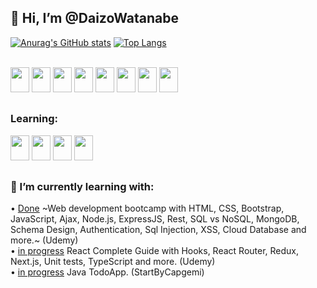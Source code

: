 ## **👋 Hi, I’m @DaizoWatanabe**  


[![Anurag's GitHub stats](https://github-readme-stats.vercel.app/api?username=DaizoWatanabe&hide=issues,contribs&count_private=true&show_icons=true&theme=react)](https://github.com/anuraghazra/github-readme-stats)    [![Top Langs](https://github-readme-stats.vercel.app/api/top-langs/?username=DaizoWatanabe&layout=compact&theme=react)](https://github.com/anuraghazra/github-readme-stats)

<div style="display: inline_block"><br>
<img aligh="center" width="30" height="40" src="https://cdn.jsdelivr.net/gh/devicons/devicon/icons/javascript/javascript-original.svg" />
<img aligh="center" width="30" height="40" src="https://cdn.jsdelivr.net/gh/devicons/devicon/icons/html5/html5-original.svg" />
<img aligh="center" width="30" height="40" src="https://cdn.jsdelivr.net/gh/devicons/devicon/icons/css3/css3-original.svg" />
<img aligh="center" width="30" height="40" src="https://cdn.jsdelivr.net/gh/devicons/devicon/icons/bootstrap/bootstrap-original.svg" />
<img aligh="center" width="30" height="40" src="https://cdn.jsdelivr.net/gh/devicons/devicon/icons/nodejs/nodejs-original.svg" />
<img aligh="center" width="30" height="40" src="https://cdn.jsdelivr.net/gh/devicons/devicon/icons/express/express-original-wordmark.svg" />
<img aligh="center" width="30" height="40" src="https://cdn.jsdelivr.net/gh/devicons/devicon/icons/mongodb/mongodb-original.svg" />
<img aligh="center" width="30" height="40" src="https://cdn.icon-icons.com/icons2/2107/PNG/512/file_type_ejs_icon_130626.png">
</div>

##

<div style="display: inline_block">
  
  ### Learning: <br> 
  <img aligh="center" width="30" height="40" src="https://cdn.jsdelivr.net/gh/devicons/devicon/icons/salesforce/salesforce-original.svg" />
  <img aligh="center" width="30" height="40" src="https://cdn.jsdelivr.net/gh/devicons/devicon/icons/java/java-original.svg" />
  <img aligh="center" width="30" height="40" src="https://cdn.jsdelivr.net/gh/devicons/devicon/icons/mysql/mysql-original.svg" />
  <img aligh="center" width="30" height="40" src="https://cdn.jsdelivr.net/gh/devicons/devicon/icons/react/react-original.svg" />
</div>

##


### 🌱 I’m currently learning with:  
• [Done](https://github.com/DaizoWatanabe/TheWebDeveloperBootcamp2021) ~Web development bootcamp with HTML, CSS, Bootstrap, JavaScript, Ajax, Node.js, ExpressJS, Rest, SQL vs NoSQL, MongoDB, Schema Design, Authentication, Sql Injection, XSS, Cloud Database and more.~ (Udemy)   
• [in progress](https://github.com/DaizoWatanabe/React---The-Complete-Guide-incl-Hooks-React-Router-Redux-) React Complete Guide with Hooks, React Router, Redux, Next.js, Unit tests, TypeScript and more. (Udemy)  
• [in progress](https://github.com/DaizoWatanabe/StartByCapgemini/tree/master/Workspace/TodoApp) Java TodoApp. (StartByCapgemi)




<!---
DaizoWatanabe/DaizoWatanabe is a ✨ special ✨ repository because its `README.md` (this file) appears on your GitHub profile.
You can click the Preview link to take a look at your changes.
--->
